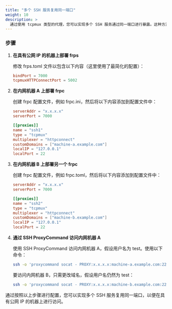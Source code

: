 ```yaml
---
title: "多个 SSH 服务复用同一端口"
weight: 10
description: >
  通过使用 tcpmux 类型的代理，您可以实现多个 SSH 服务通过同一端口进行暴露。这种方法还适用于任何支持 HTTP Connect 代理连接方式的客户端，以实现端口的复用。
---
```


### 步骤

1. **在具有公网 IP 的机器上部署 frps**

    修改 frps.toml 文件以包含以下内容（这里使用了最简化的配置）：

    ```toml
    bindPort = 7000
    tcpmuxHTTPConnectPort = 5002
    ```

2. **在内网机器 A 上部署 frpc**

   创建 frpc 配置文件，例如 frpc.ini，然后将以下内容添加到配置文件中：

    ```toml
    serverAddr = "x.x.x.x"
    serverPort = 7000

    [[proxies]]
    name = "ssh1"
    type = "tcpmux"
    multiplexer = "httpconnect"
    customDomains = ["machine-a.example.com"]
    localIP = "127.0.0.1"
    localPort = 22
    ```

3. **在内网机器 B 上部署另一个 frpc**

   创建 frpc 配置文件，例如 frpc.toml，然后将以下内容添加到配置文件中：

    ```toml
    serverAddr = "x.x.x.x"
    serverPort = 7000

    [[proxies]]
    name = "ssh2"
    type = "tcpmux"
    multiplexer = "httpconnect"
    customDomains = ["machine-b.example.com"]
    localIP = "127.0.0.1"
    localPort = 22
    ```

4. **通过 SSH ProxyCommand 访问内网机器 A**

    使用 SSH ProxyCommand 访问内网机器 A，假设用户名为 test。使用以下命令：

    ```bash
    ssh -o 'proxycommand socat - PROXY:x.x.x.x:machine-a.example.com:22,proxyport=5002' test@machine-a
    ```

   要访问内网机器 B，只需更改域名，假设用户名仍然为 test：

    ```bash
    ssh -o 'proxycommand socat - PROXY:x.x.x.x:machine-b.example.com:22,proxyport=5002' test@machine-b
    ```

通过按照以上步骤进行配置，您可以实现多个 SSH 服务复用同一端口，以便在具有公网 IP 的机器上进行访问。
